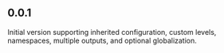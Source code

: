 ## 0.0.1

Initial version supporting inherited configuration, custom levels, namespaces, multiple outputs, and optional globalization.
